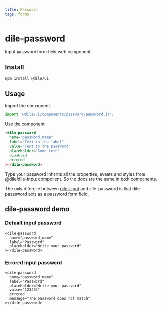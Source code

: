 ```yaml
---
title: Password
tags: forms
---
```


# dile-password

Input password form field web component.

## Install

```bash
npm install @dile/ui
```

## Usage

Import the component.

```javascript
import '@dile/ui/components/password/password.js';
```

Use the component

```html
<dile-password
  name="password_name"
  label="Text to the label"
  value="Text to the password"
  placeholder="Some text"
  disabled
  errored
></dile-password>
```

Type your password inherits all the properties, events and styles from @dile/dile-input component. So the docs are the same in both components.

The only diferece between [dile-input](/components/dile-input) and dile-password is that dile-passsword acts as a password form field.

## dile-password demo

### Default input password

```html:preview
<dile-password
  name="password_name"
  label="Password"
  placeholder="Write your password"
></dile-password>
```

### Errored input password

```html:preview
<dile-password
  name="password_name"
  label="Password"
  placeholder="Write your password"
  value="123456"
  errored
  message="The password does not match"
></dile-password>
```